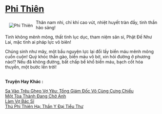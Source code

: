 <a href="https://utruyen.com/phi-thien/16163/" title="Phi Thiên"><h1>Phi Thiên</h1></a><div style="display:table"><img align="right" style="float: left; padding: 10px;" src="https://utruyen.com/images/story/200x260/phi-thien.jpg" alt="Phi Thiên">Thân nam nhi, chí khí cao vút, nhiệt huyết tràn đầy, tinh thần hào sảng!<p></p>Tinh không mênh mông, thất tình lục dục, tham niệm sân si, Phật Đế Như Lai, mặc tình ai pháp lực vô biên!<p></p>Chúng sinh như mây, một bầu nguyện lực lại đổi lấy biển máu mênh mông cuồn cuộn! Quỷ khóc thần gào, biển máu vô bờ, xin hỏi đường ở phương nào!? Nếu đã không đường, bất chấp bể khổ biển máu, bạch cốt hóa thuyền, một bước lên trời!</div><p><br><b>Truyện Hay Khác :</b></p><a href="https://utruyen.com/sa-vao-treu-gheo-vo-yeu-tong-giam-doc-vo-cung-cung-chieu/11742/" alt="Sa Vào Trêu Ghẹo Vợ Yêu: Tổng Giám Đốc Vô Cùng Cưng Chiều">Sa Vào Trêu Ghẹo Vợ Yêu: Tổng Giám Đốc Vô Cùng Cưng Chiều</a><br/><a href="https://github.com/quanluxury/truyenhot/tree/master/truyenhay/15261/" alt="Một Tòa Thành Đang Chờ Anh">Một Tòa Thành Đang Chờ Anh</a><br/><a href="https://github.com/quanluxury/truyenhot/tree/master/truyenhay/19179/" alt="Làm Vợ Bác Sĩ">Làm Vợ Bác Sĩ</a><br/><a href="https://github.com/quanluxury/truyenhot/tree/master/truyenhay/17534/" alt="Thú Phi Thiên Hạ: Thần Y Đại Tiểu Thư">Thú Phi Thiên Hạ: Thần Y Đại Tiểu Thư</a><br/>